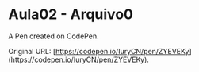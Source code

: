# Aula02 - Arquivo0

A Pen created on CodePen.

Original URL: [https://codepen.io/IuryCN/pen/ZYEVEKy](https://codepen.io/IuryCN/pen/ZYEVEKy).

